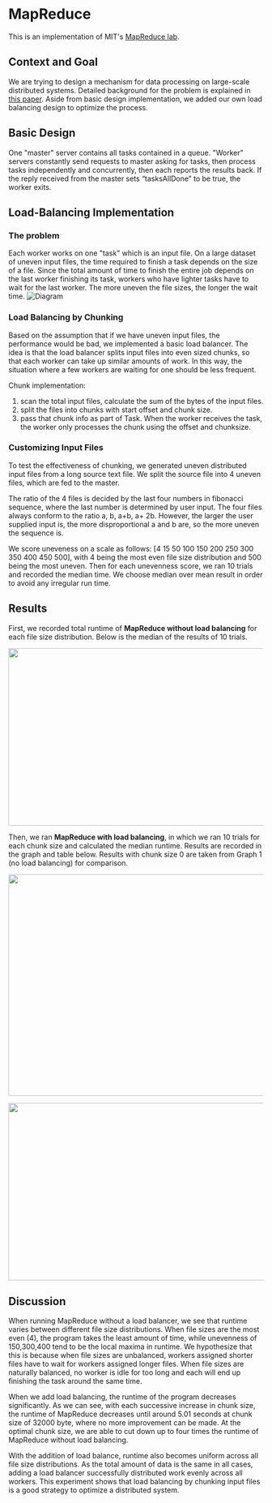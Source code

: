 # MapReduce

This is an implementation of MIT's [MapReduce lab](https://pdos.csail.mit.edu/6.824/labs/lab-mr.html).

## Context and Goal

We are trying to design a mechanism for data processing on large-scale distributed systems. Detailed background for the problem is explained in [this paper](http://static.googleusercontent.com/media/research.google.com/en//archive/mapreduce-osdi04.pdf).
Aside from basic design implementation, we added our own load balancing design to optimize the process.

## Basic Design

One "master" server contains all tasks contained in a queue. "Worker" servers constantly send requests to master asking for tasks, then process tasks independently and concurrently, then each reports the results back. If the reply received from the master sets “tasksAllDone” to be true, the worker exits. 

## Load-Balancing Implementation

### The problem

Each worker works on one "task" which is an input file. On a large dataset of uneven input files, the time required to finish a task depends on the size of a file. Since the total amount of time to finish the entire job depends on the last worker finishing its task, workers who have lighter tasks have to wait for the last worker. The more uneven the file sizes, the longer the wait time. 
![Diagram](https://i.ibb.co/dDymWsQ/Cloud-Distributed-2020-Fall.jpg)

### Load Balancing by Chunking

Based on the assumption that if we have uneven input files, the performance would be bad, we implemented a basic load balancer. The idea is that the load balancer splits input files into even sized chunks, so that each worker can take up similar amounts of work. In this way, the situation where a few workers are waiting for one should be less frequent.

Chunk implementation:
1. scan the total input files, calculate the sum of the bytes of the input files.
2. split the files into chunks with start offset and chunk size.
3. pass that chunk info as part of Task. When the worker receives the task, the worker only processes the chunk using the offset and chunksize. 

### Customizing Input Files

To test the effectiveness of chunking, we generated uneven distributed input files from a long source text file. We split the source file into 4 uneven files, which are fed to the master.

The ratio of the 4 files is decided by the last four numbers in fibonacci sequence, where the last number is determined by user input. The four files always conform to the ratio a, b, a+b, a+ 2b. However, the larger the user supplied input is, the more disproportional a and b are, so the more uneven the sequence is.  

We score uneveness on a scale as follows: [4 15 50 100 150 200 250 300 350 400 450 500], with 4 being the most even file size distribution and 500 being the most uneven. Then for each unevenness score, we ran 10 trials and recorded the median time. We choose median over mean result in order to avoid any irregular run time.

## Results

First, we recorded total runtime of **MapReduce without load balancing** for each file size distribution. Below is the median of the results of 10 trials.

<a href="url"><img src="https://i.ibb.co/t8X5Pjr/image6.png" height="350" width="550" ></a>

Then, we ran **MapReduce with load balancing**, in which we ran 10 trials for each chunk size and calculated the median runtime. Results are recorded in the graph and table below. Results with chunk size 0 are taken from Graph 1 (no load balancing) for comparison.

<a href="url"><img src="https://i.ibb.co/Yp9HZjB/image11.png" height="437" width="687" ></a>

<a href="url"><img src="https://i.ibb.co/CQvQ9t5/Screen-Shot-2021-01-21-at-03-54-33.png" height="350" width="800" ></a>

## Discussion

When running MapReduce without a load balancer, we see that runtime varies between different file size distributions. When file sizes are the most even (4), the program takes the least amount of time, while unevenness of 150,300,400 tend to be the local maxima in runtime. We hypothesize that this is because when file sizes are unbalanced, workers assigned shorter files have to wait for workers assigned longer files. When file sizes are naturally balanced, no worker is idle for too long and each will end up finishing the task around the same time.

When we add load balancing, the runtime of the program decreases significantly. As we can see, with each successive increase in chunk size, the runtime of MapReduce decreases until around 5.01 seconds at chunk size of 32000 byte, where no more improvement can be made. At the optimal chunk size, we are able to cut down up to four times the runtime of MapReduce without load balancing.

With the addition of load balance, runtime also becomes uniform across all file size distributions. As the total amount of data is the same in all cases, adding a load balancer successfully distributed work evenly across all workers. This experiment shows that load balancing by chunking input files is a good strategy to optimize a distributed system.




